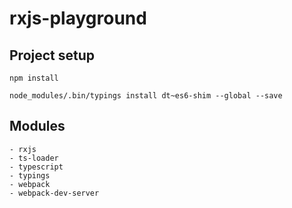 # rxjs-playground

## Project setup

`npm install`

```
node_modules/.bin/typings install dt~es6-shim --global --save
```

## Modules

```
- rxjs
- ts-loader
- typescript
- typings
- webpack
- webpack-dev-server
```
